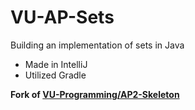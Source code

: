 # VU-AP-Sets
Building an implementation of sets in Java

* Made in IntelliJ
* Utilized Gradle

**Fork of [VU-Programming/AP2-Skeleton](https://github.com/VU-Programming/AP2-Skeleton)**
